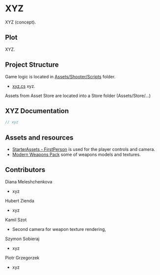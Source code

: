 # XYZ

XYZ (concept).

## Plot

XYZ.

## Project Structure

Game logic is located in [Assets/Shooter/Scripts](Assets/Shooter/Scripts) folder.

- [xyz.cs](Assets/Shooter/Scripts/xyz.cs) xyz.

Assets from Asset Store are located into a Store folder (Assets/Store/...)

## XYZ Documentation

```csharp
// xyz
```

## Assets and resources

- [StarterAssets - FirstPerson](https://assetstore.unity.com/packages/essentials/starterassets-firstperson-updates-in-new-charactercontroller-pac-196525) is used for the player controls and camera.
- [Modern Weapons Pack](https://assetstore.unity.com/packages/3d/props/guns/modern-weapons-pack-14233) some of weapons models and textures.

## Contributors
Diana Meleshchenkova
- xyz

Hubert Zienda
- xyz

Kamil Szot
- Second camera for weapon texture rendering,

Szymon Sobieraj
- xyz

Piotr Grzegorzek
- xyz
